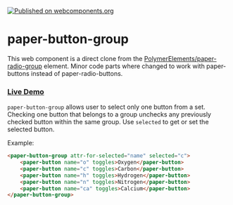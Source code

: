 [![Published on webcomponents.org](https://img.shields.io/badge/webcomponents.org-published-blue.svg)](https://www.webcomponents.org/element/Protoss78/paper-button-group)

# paper-button-group

This web component is a direct clone from the <a href="https://github.com/PolymerElements/paper-radio-group">PolymerElements/paper-radio-group</a> 
element. Minor code parts where changed to work with paper-buttons instead of
paper-radio-buttons.

<h3><a href="http://protoss78.github.io/paper-button-group/bower_components/paper-button-group/demo/index.html">Live Demo</a></h3>

`paper-button-group` allows user to select only one button from a set.
Checking one button that belongs to a group unchecks any
previously checked button within the same group. Use
`selected` to get or set the selected button.

Example:

<!---
```
<custom-element-demo>
  <template>
    <script src="../webcomponentsjs/webcomponents-lite.js"></script>
    <link rel="import" href="battery-status-icon.html">
    <next-code-block></next-code-block>
  </template>
</custom-element-demo>
```
-->
```html
<paper-button-group attr-for-selected="name" selected="c">
    <paper-button name="o" toggles>Oxygen</paper-button>
    <paper-button name="c" toggles>Carbon</paper-button>
    <paper-button name="h" toggles>Hydrogen</paper-button>
    <paper-button name="n" toggles>Nitrogen</paper-button>
    <paper-button name="ca" toggles>Calcium</paper-button>
</paper-button-group>
```

